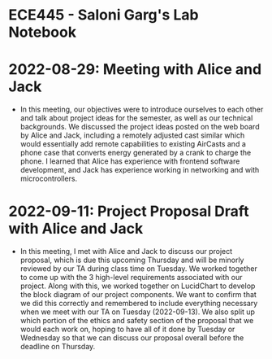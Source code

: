 # ECE445 - Saloni Garg's Lab Notebook

# 2022-08-29: Meeting with Alice and Jack

- In this meeting, our objectives were to introduce ourselves to each other and talk about project ideas for the semester, as well as our technical backgrounds. We discussed the project ideas posted on the web board by Alice and Jack, including a remotely adjusted cast similar which would essentially add remote capabilities to existing AirCasts and a phone case that converts energy generated by a crank to charge the phone. I learned that Alice has experience with frontend software development, and Jack has experience working in networking and with microcontrollers. 

# 2022-09-11: Project Proposal Draft with Alice and Jack

- In this meeting, I met with Alice and Jack to discuss our project proposal, which is due this upcoming Thursday and will be minorly reviewed by our TA during class time on Tuesday. We worked together to come up with the 3 high-level requirements associated with our project. Along with this, we worked together on LucidChart to develop the block diagram of our project components. We want to confirm that we did this correctly and remembered to include everything necessary when we meet with our TA on Tuesday (2022-09-13). We also split up which portion of the ethics and safety section of the proposal that we would each work on, hoping to have all of it done by Tuesday or Wednesday so that we can discuss our proposal overall before the deadline on Thursday.
